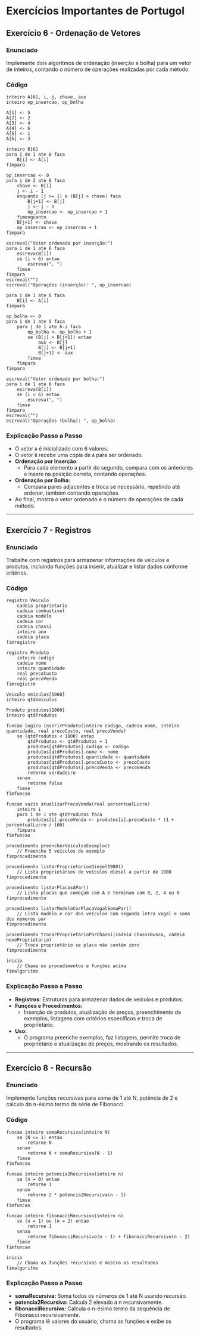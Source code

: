 # Exercícios Importantes de Portugol

## Exercício 6 - Ordenação de Vetores

### Enunciado

Implemente dois algoritmos de ordenação (inserção e bolha) para um vetor de inteiros, contando o número de operações realizadas por cada método.

### Código

```portugol
inteiro A[6], i, j, chave, aux
inteiro op_insercao, op_bolha

A[1] <- 5
A[2] <- 2
A[3] <- 4
A[4] <- 6
A[5] <- 1
A[6] <- 3

inteiro B[6]
para i de 1 ate 6 faca
    B[i] <- A[i]
fimpara

op_insercao <- 0
para i de 2 ate 6 faca
    chave <- B[i]
    j <- i - 1
    enquanto (j >= 1) e (B[j] > chave) faca
        B[j+1] <- B[j]
        j <- j - 1
        op_insercao <- op_insercao + 1
    fimenquanto
    B[j+1] <- chave
    op_insercao <- op_insercao + 1
fimpara

escreval("Vetor ordenado por inserção:")
para i de 1 ate 6 faca
    escreva(B[i])
    se (i < 6) entao
        escreva(", ")
    fimse
fimpara
escreval("")
escreval("Operações (inserção): ", op_insercao)

para i de 1 ate 6 faca
    B[i] <- A[i]
fimpara

op_bolha <- 0
para i de 1 ate 5 faca
    para j de 1 ate 6-i faca
        op_bolha <- op_bolha + 1
        se (B[j] > B[j+1]) entao
            aux <- B[j]
            B[j] <- B[j+1]
            B[j+1] <- aux
        fimse
    fimpara
fimpara

escreval("Vetor ordenado por bolha:")
para i de 1 ate 6 faca
    escreva(B[i])
    se (i < 6) entao
        escreva(", ")
    fimse
fimpara
escreval("")
escreval("Operações (bolha): ", op_bolha)
```

### Explicação Passo a Passo

- O vetor `A` é inicializado com 6 valores.
- O vetor `B` recebe uma cópia de `A` para ser ordenado.
- **Ordenação por Inserção:**  
  - Para cada elemento a partir do segundo, compara com os anteriores e insere na posição correta, contando operações.
- **Ordenação por Bolha:**  
  - Compara pares adjacentes e troca se necessário, repetindo até ordenar, também contando operações.
- Ao final, mostra o vetor ordenado e o número de operações de cada método.

---

## Exercício 7 - Registros

### Enunciado

Trabalhe com registros para armazenar informações de veículos e produtos, incluindo funções para inserir, atualizar e listar dados conforme critérios.

### Código

```portugol
registro Veiculo
    cadeia proprietario
    cadeia combustivel
    cadeia modelo
    cadeia cor
    cadeia chassi
    inteiro ano
    cadeia placa
fimregistro

registro Produto
    inteiro codigo
    cadeia nome
    inteiro quantidade
    real precoCusto
    real precoVenda
fimregistro

Veiculo veiculos[5000]
inteiro qtdVeiculos

Produto produtos[1000]
inteiro qtdProdutos

funcao logico inserirProduto(inteiro codigo, cadeia nome, inteiro quantidade, real precoCusto, real precoVenda)
    se (qtdProdutos < 1000) entao
        qtdProdutos <- qtdProdutos + 1
        produtos[qtdProdutos].codigo <- codigo
        produtos[qtdProdutos].nome <- nome
        produtos[qtdProdutos].quantidade <- quantidade
        produtos[qtdProdutos].precoCusto <- precoCusto
        produtos[qtdProdutos].precoVenda <- precoVenda
        retorne verdadeiro
    senao
        retorne falso
    fimse
fimfuncao

funcao vazio atualizarPrecoVenda(real percentualLucro)
    inteiro i
    para i de 1 ate qtdProdutos faca
        produtos[i].precoVenda <- produtos[i].precoCusto * (1 + percentualLucro / 100)
    fimpara
fimfuncao

procedimento preencherVeiculosExemplo()
    // Preenche 5 veículos de exemplo
fimprocedimento

procedimento listarProprietariosDiesel1980()
    // Lista proprietários de veículos diesel a partir de 1980
fimprocedimento

procedimento listarPlacasAPar()
    // Lista placas que começam com A e terminam com 0, 2, 4 ou 8
fimprocedimento

procedimento listarModeloCorPlacaVogalSomaPar()
    // Lista modelo e cor dos veículos com segunda letra vogal e soma dos números par
fimprocedimento

procedimento trocarProprietarioPorChassi(cadeia chassiBusca, cadeia novoProprietario)
    // Troca proprietário se placa não contém zero
fimprocedimento

inicio
    // Chama os procedimentos e funções acima
fimalgoritmo
```

### Explicação Passo a Passo

- **Registros:** Estruturas para armazenar dados de veículos e produtos.
- **Funções e Procedimentos:**  
  - Inserção de produtos, atualização de preços, preenchimento de exemplos, listagens com critérios específicos e troca de proprietário.
- **Uso:**  
  - O programa preenche exemplos, faz listagens, permite troca de proprietário e atualização de preços, mostrando os resultados.

---

## Exercício 8 - Recursão

### Enunciado

Implemente funções recursivas para soma de 1 até N, potência de 2 e cálculo do n-ésimo termo da série de Fibonacci.

### Código

```portugol
funcao inteiro somaRecursiva(inteiro N)
    se (N <= 1) entao
        retorne N
    senao
        retorne N + somaRecursiva(N - 1)
    fimse
fimfuncao

funcao inteiro potencia2Recursiva(inteiro n)
    se (n = 0) entao
        retorne 1
    senao
        retorne 2 * potencia2Recursiva(n - 1)
    fimse
fimfuncao

funcao inteiro fibonacciRecursivo(inteiro n)
    se (n = 1) ou (n = 2) entao
        retorne 1
    senao
        retorne fibonacciRecursivo(n - 1) + fibonacciRecursivo(n - 2)
    fimse
fimfuncao

inicio
    // Chama as funções recursivas e mostra os resultados
fimalgoritmo
```

### Explicação Passo a Passo

- **somaRecursiva:** Soma todos os números de 1 até N usando recursão.
- **potencia2Recursiva:** Calcula 2 elevado a n recursivamente.
- **fibonacciRecursivo:** Calcula o n-ésimo termo da sequência de Fibonacci recursivamente.
- O programa lê valores do usuário, chama as funções e exibe os resultados.
